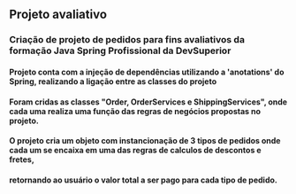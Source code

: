 ## Projeto avaliativo

### Criação de projeto de pedidos para fins avaliativos da formação Java Spring Profissional da DevSuperior

#### Projeto conta com a injeção de dependências utilizando a 'anotations' do Spring, realizando a ligação entre as classes do projeto
#### Foram cridas as classes "Order, OrderServices e ShippingServices", onde cada uma realiza uma função das regras de negócios propostas no projeto.
#### O projeto cria um objeto com instancionação de 3 tipos de pedidos onde cada um se encaixa em uma das regras de calculos de descontos e fretes, 
#### retornando ao usuário o valor total a ser pago para cada tipo de pedido.



